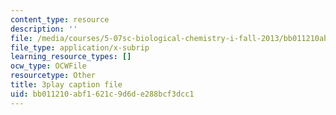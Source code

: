 ```yaml
---
content_type: resource
description: ''
file: /media/courses/5-07sc-biological-chemistry-i-fall-2013/bb011210abf1621c9d6de288bcf3dcc1_56vQ0S2eAjw.srt
file_type: application/x-subrip
learning_resource_types: []
ocw_type: OCWFile
resourcetype: Other
title: 3play caption file
uid: bb011210-abf1-621c-9d6d-e288bcf3dcc1
---
```

